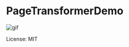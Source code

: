 # PageTransformerDemo
![gif](https://media.giphy.com/media/EqrKM9TuNjJhh7DrhO/giphy.gif "Logo Title Text 1")

License: MIT
